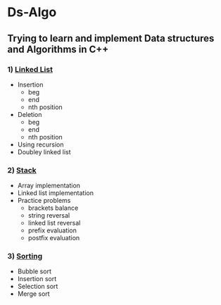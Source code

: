 # Ds-Algo
## Trying to learn and implement Data structures and Algorithms in C++

### 1) [Linked List](https://github.com/Ashish-012/Ds-Algo/tree/master/Linked-list)
  * Insertion 
    - beg
    - end
    - nth position
  * Deletion 
    - beg
    - end
    - nth position
  * Using recursion 
  * Doubley linked list
### 2) [Stack](https://github.com/Ashish-012/Ds-Algo/tree/master/Stack)
  * Array implementation
  * Linked list implementation
  * Practice problems
    - brackets balance
    - string reversal
    - linked list reversal
    - prefix evaluation
    - postfix evaluation
    
### 3) [Sorting](https://github.com/Ashish-012/Ds-Algo/tree/master/Sorting)
  * Bubble sort
  * Insertion sort
  * Selection sort
  * Merge sort
